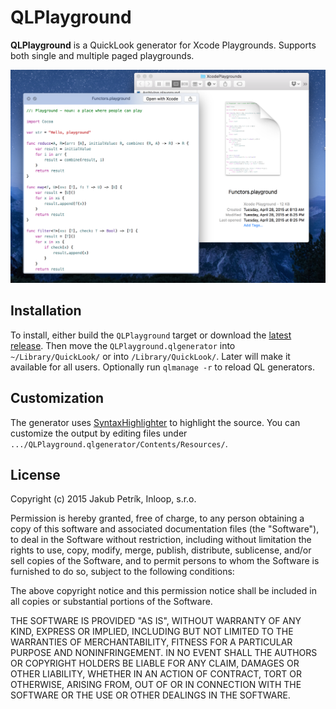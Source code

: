 QLPlayground
================================
**QLPlayground** is a QuickLook generator for Xcode Playgrounds. Supports both single and multiple paged playgrounds.

![Screenshot of QLPlayground](https://github.com/inloop/qlplayground/blob/master/qlplayground-screen-1.png)

Installation
------------
To install, either build the `QLPlayground` target or download the [latest release](https://github.com/inloop/qlplayground/releases/latest). Then move the `QLPlayground.qlgenerator` into `~/Library/QuickLook/` or into `/Library/QuickLook/`. Later will make it available for all users.
Optionally run `qlmanage -r` to reload QL generators.

Customization
-------------

The generator uses [SyntaxHighlighter](http://alexgorbatchev.com/SyntaxHighlighter/) to highlight the source. You can customize the output by editing files under `.../QLPlayground.qlgenerator/Contents/Resources/`. 

License
-------

Copyright (c) 2015 Jakub Petrík, Inloop, s.r.o.

Permission is hereby granted, free of charge, to any person obtaining
a copy of this software and associated documentation files (the
"Software"), to deal in the Software without restriction, including
without limitation the rights to use, copy, modify, merge, publish,
distribute, sublicense, and/or sell copies of the Software, and to
permit persons to whom the Software is furnished to do so, subject to
the following conditions:

The above copyright notice and this permission notice shall be
included in all copies or substantial portions of the Software.

THE SOFTWARE IS PROVIDED "AS IS", WITHOUT WARRANTY OF ANY KIND,
EXPRESS OR IMPLIED, INCLUDING BUT NOT LIMITED TO THE WARRANTIES OF
MERCHANTABILITY, FITNESS FOR A PARTICULAR PURPOSE AND
NONINFRINGEMENT. IN NO EVENT SHALL THE AUTHORS OR COPYRIGHT HOLDERS BE
LIABLE FOR ANY CLAIM, DAMAGES OR OTHER LIABILITY, WHETHER IN AN ACTION
OF CONTRACT, TORT OR OTHERWISE, ARISING FROM, OUT OF OR IN CONNECTION
WITH THE SOFTWARE OR THE USE OR OTHER DEALINGS IN THE SOFTWARE.
